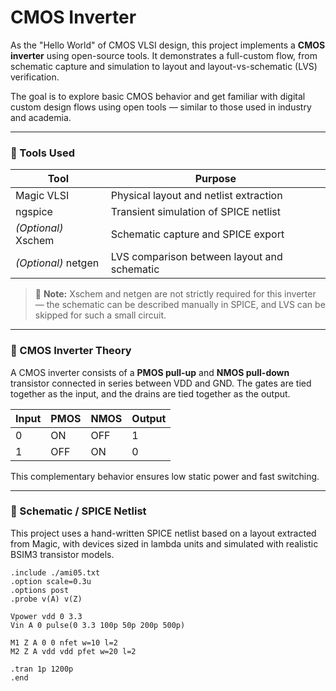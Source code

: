 # CMOS Inverter

As the "Hello World" of CMOS VLSI design, this project implements a **CMOS inverter** using open-source tools. It demonstrates a full-custom flow, from schematic capture and simulation to layout and layout-vs-schematic (LVS) verification.

The goal is to explore basic CMOS behavior and get familiar with digital custom design flows using open tools — similar to those used in industry and academia.

---

### 🔧 Tools Used

| Tool        | Purpose                        |
|-------------|--------------------------------|
| Magic VLSI  | Physical layout and netlist extraction |
| ngspice     | Transient simulation of SPICE netlist |
| *(Optional)* Xschem | Schematic capture and SPICE export |
| *(Optional)* netgen | LVS comparison between layout and schematic |

> 📝 **Note:** Xschem and netgen are not strictly required for this inverter — the schematic can be described manually in SPICE, and LVS can be skipped for such a small circuit.

---

### 🧠 CMOS Inverter Theory

A CMOS inverter consists of a **PMOS pull-up** and **NMOS pull-down** transistor connected in series between VDD and GND. The gates are tied together as the input, and the drains are tied together as the output.

| Input | PMOS | NMOS | Output |
|-------|------|------|--------|
| 0     | ON   | OFF  | 1      |
| 1     | OFF  | ON   | 0      |

This complementary behavior ensures low static power and fast switching.

---

### 📐 Schematic / SPICE Netlist

This project uses a hand-written SPICE netlist based on a layout extracted from Magic, with devices sized in lambda units and simulated with realistic BSIM3 transistor models.

```spice
.include ./ami05.txt
.option scale=0.3u
.options post
.probe v(A) v(Z)

Vpower vdd 0 3.3
Vin A 0 pulse(0 3.3 100p 50p 200p 500p)

M1 Z A 0 0 nfet w=10 l=2
M2 Z A vdd vdd pfet w=20 l=2

.tran 1p 1200p
.end
